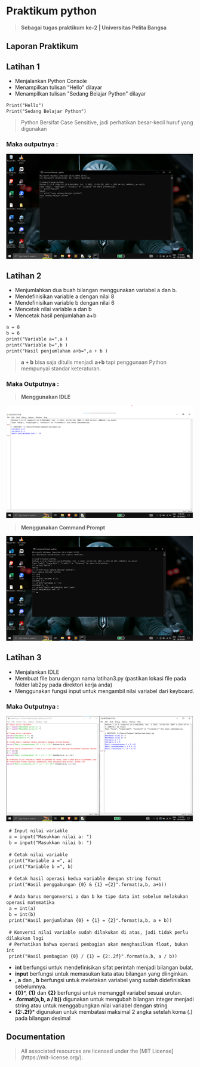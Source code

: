 # <strong>Praktikum python</strong>
> <strong>Sebagai tugas praktikum ke-2 | Universitas Pelita Bangsa</strong>

## <b>Laporan Praktikum</b>
## Latihan 1
* Menjalankan Python Console
* Menampilkan tulisan “Hello” dilayar
* Menampilkan tulisan "Sedang Belajar Python" dilayar
```
Print("Hello")
Print("Sedang Belajar Python")
```
> Python Bersifat Case Sensitive, jadi perhatikan besar-kecil huruf yang digunakan
### Maka outputnya :
<img src="screenshot/Python_Lt.1_CMD.png" width="500px">

## Latihan 2
* Menjumlahkan dua buah bilangan menggunakan variabel a dan b.
* Mendefinisikan variable a dengan nilai 8
* Mendefinisikan variable b dengan nilai 6
* Mencetak nilai variable a dan b
* Mencetak hasil penjumlahan a+b
```
a = 8
b = 6
print("Variable a=",a )
print("Variable b=",b )
print("Hasil penjumlahan a+b=",a + b )
```
> <b>a  +  b</b> bisa saja ditulis menjadi <b>a+b</b> tapi penggunaan Python mempunyai standar keteraturan.

### Maka Outputnya :
> **Menggunakan IDLE**
<img src="screenshot/Python_Lt.2_2.png" width="500px">

> **Menggunakan Command Prompt**
<img src="screenshot/Python_Lt.2_3.png" width="500px">

## Latihan 3
* Menjalankan IDLE
* Membuat file baru dengan nama latihan3.py (pastikan lokasi file
pada folder lab2py pada direktori kerja anda)
* Menggunakan fungsi input untuk mengambil nilai variabel dari
keyboard.

### Maka Outputnya :
<img src ="screenshot/python_Lt.3.png" width="500px">

```
 # Input nilai variable
 a = input("Masukkan nilai a: ")
 b = input("Masukkan nilai b: ")

 # Cetak nilai variable
 print("Variable a =", a)
 print("Variable b =", b)

 # Cetak hasil operasi kedua variable dengan string format
 print("Hasil penggabungan {0} & {1} ={2}".format(a,b, a+b))

 # Anda harus mengonversi a dan b ke tipe data int sebelum melakukan operasi matematika
 a = int(a)
 b = int(b)
 print("Hasil penjumlahan {0} + {1} = {2}".format(a,b, a + b))

 # Konversi nilai variable sudah dilakukan di atas, jadi tidak perlu dilakukan lagi
 # Perhatikan bahwa operasi pembagian akan menghasilkan float, bukan int
 print("Hasil pembagian {0} / {1} = {2:.2f}".format(a,b, a / b))
```
* **int** berfungsi untuk mendefinisikan sifat perintah menjadi bilangan bulat.
* **input** berfungsi untuk memasukan kata atau bilangan yang diinginkan.
* **, a** dan **, b** berfungsi untuk meletakan variabel yang sudah didefinisikan sebelumnya.
* **{0}***, **{1}** dan **{2}** berfungsi untuk memanggil variabel sesuai urutan.
* **.format(a,b, a / b))** digunakan untuk mengubah bilangan integer menjadi string atau untuk menggabungkan nilai variabel dengan string
* **{2:.2f}*** digunakan untuk membatasi maksimal 2 angka setelah koma (.) pada bilangan desimal 

## Documentation
> <p font face="Times New Roman">All associated resources are licensed under the [MIT License](https://mit-license.org/).</p>
